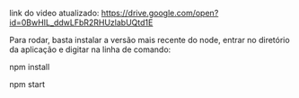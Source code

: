  link do video atualizado: https://drive.google.com/open?id=0BwHIL_ddwLFbR2RHUzlabUQtd1E

 Para rodar, basta instalar a versão mais recente do node, entrar no diretório da aplicação e digitar na linha de comando:

 npm install

 npm start